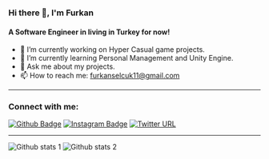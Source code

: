### Hi there 👋, I'm Furkan

#### A Software Engineer in living in Turkey for now!
- 🔭 I’m currently working on Hyper Casual game projects.
- 🌱 I’m currently learning Personal Management and Unity Engine.
- 💬 Ask me about my projects.
- 📫 How to reach me: furkanselcuk11@gmail.com
---
### Connect with me:
[![Github Badge](https://img.shields.io/badge/-Github-000?style=quare&labelColor=000&logo=Github&logoColor=white&link=link)](https://github.com/furkanselcuk11/furkanselcuk11) 
[![Instagram Badge](https://img.shields.io/badge/-Instagram-C13584?style=flat-quare&labelColor=C13584&logo=instagram&logoColor=white&link=link)](https://www.instagram.com/furkanselcuk11) 
[![Twitter URL](https://img.shields.io/twitter/url?url=https%3A%2F%2Ftwitter.com%2Ffurkanselcuk44)](https://twitter.com/furkanselcuk44)

---
![Github stats 1](https://github-readme-stats.vercel.app/api?username=furkanselcuk11&show_icons=true&theme=gradient) 
![Github stats 2](https://github-readme-stats.vercel.app/api?username=furkanselcuk11&show_icons=true&theme=radical)

<!--
**furkanselcuk11/furkanselcuk11** is a ✨ _special_ ✨ repository because its `README.md` (this file) appears on your GitHub profile.

Here are some ideas to get you started:

- 🔭 I’m currently working on ...
- 🌱 I’m currently learning ...
- 👯 I’m looking to collaborate on ...
- 🤔 I’m looking for help with ...
- 💬 Ask me about ...
- 📫 How to reach me: ...
- 😄 Pronouns: ...
- ⚡ Fun fact: ...
-->
